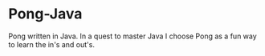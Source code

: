 # Pong-Java
Pong written in Java. In a quest to master Java I choose Pong as a fun way to learn the in's and out's.
